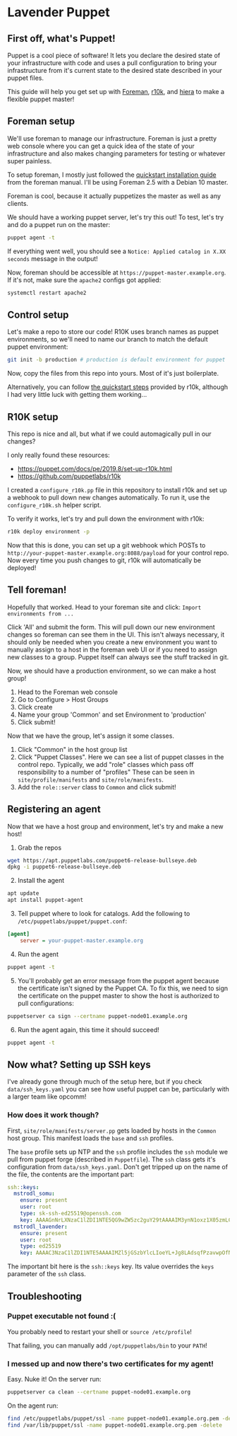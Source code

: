 # Lavender Puppet

## First off, what's Puppet!

Puppet is a cool piece of software! It lets you declare the desired state of your
infrastructure with code and uses a pull configuration to bring your infrastructure
from it's current state to the desired state described in your puppet files.

This guide will help you get set up with [Foreman](https://theforeman.org),
[r10k](https://github.com/puppetlabs/r10k), and
[hiera](https://puppet.com/docs/puppet/7/hiera_intro.html) to make a flexible
puppet master!

## Foreman setup

We'll use foreman to manage our infrastructure. Foreman is just a pretty
web console where you can get a quick idea of the state of your infrastructure
and also makes changing parameters for testing or whatever super painless.

To setup foreman, I mostly just followed the
[quickstart installation guide](https://www.theforeman.org/manuals/2.5/index.html#2.1Installation)
from the foreman manual. I'll be using Foreman 2.5 with a Debian 10 master.

Foreman is cool, because it actually puppetizes the master as well as any clients.

We should have a working puppet server, let's try this out!
To test, let's try and do a puppet run on the master:

```bash
puppet agent -t
```

If everything went well, you should see a `Notice: Applied catalog in X.XX seconds`
message in the output!

Now, foreman should be accessible at `https://puppet-master.example.org`.
If it's not, make sure the `apache2` configs got applied:

```bash
systemctl restart apache2
```

## Control setup

Let's make a repo to store our code! R10K uses branch names as puppet environments,
so we'll need to name our branch to match the default puppet environment:

```bash
git init -b production # production is default environment for puppet
```

Now, copy the files from this repo into yours. Most of it's just boilerplate.

Alternatively, you can follow
[the quickstart steps](https://github.com/puppetlabs/r10k/blob/29204764d7aa824801690ea388d7065a2b32e391/doc/dynamic-environments/quickstart.mkd#configure-puppet-code-repository)
provided by r10k, although I had very little luck with getting them working...

## R10K setup

This repo is nice and all, but what if we could automagically pull in our changes?

I only really found these resources:

* https://puppet.com/docs/pe/2019.8/set-up-r10k.html
* https://github.com/puppetlabs/r10k

I created a `configure_r10k.pp` file in this repository to install r10k and
set up a webhook to pull down new changes automatically.
To run it, use the `configure_r10k.sh` helper script.

To verify it works, let's try and pull down the environment with r10k:

```bash
r10k deploy environment -p
```

Now that this is done, you can set up a git webhook which POSTs to
`http://your-puppet-master.example.org:8088/payload`
for your control repo. Now every time you push changes to git, r10k
will automatically be deployed!

## Tell foreman!

Hopefully that worked. Head to your foreman site and click:
`Import environments from ...`

Click 'All' and submit the form. This will pull down our new environment
changes so foreman can see them in the UI. This isn't always necessary, it
should only be needed when you create a new environment you want to manually
assign to a host in the foreman web UI or if you need to assign new classes to a group.
Puppet itself can always see the stuff tracked in git.

Now, we should have a production environment, so we can make a host group!

1. Head to the Foreman web console
2. Go to Configure > Host Groups
3. Click create
4. Name your group 'Common' and set Environment to 'production'
5. Click submit!

Now that we have the group, let's assign it some classes.

1. Click "Common" in the host group list
1. Click "Puppet Classes".
Here we can see a list of puppet classes in the control repo.
Typically, we add "role" classes which pass off responsibility to a number of "profiles"
These can be seen in `site/profile/manifests` and `site/role/manifests`.
1. Add the `role::server` class to `Common` and click submit!

## Registering an agent

Now that we have a host group and environment, let's try and make a new host!

1. Grab the repos
```bash
wget https://apt.puppetlabs.com/puppet6-release-bullseye.deb
dpkg -i puppet6-release-bullseye.deb
```
2. Install the agent
```bash
apt update
apt install puppet-agent
```
3. Tell puppet where to look for catalogs.
Add the following to `/etc/puppetlabs/puppet/puppet.conf`:
```ini
[agent]
    server = your-puppet-master.example.org
```
4. Run the agent
```bash
puppet agent -t
```
5. You'll probably get an error message from the puppet agent because the certificate
isn't signed by the Puppet CA. To fix this, we need to sign the certificate on
the puppet master to show the host is authorized to pull configurations:
```bash
puppetserver ca sign --certname puppet-node01.example.org
```
6. Run the agent again, this time it should succeed!
```bash
puppet agent -t
```

## Now what? Setting up SSH keys

I've already gone through much of the setup here, but if you check
`data/ssh_keys.yaml` you can see how useful puppet can be, particularly
with a larger team like opcomm!

### How does it work though?

First, `site/role/manifests/server.pp` gets loaded by hosts in the `Common` host group.
This manifest loads the `base` and `ssh` profiles.

The `base` profile sets up NTP and the `ssh` profile includes the `ssh` module
we pull from puppet forge (described in `Puppetfile`). The `ssh` class gets it's
configuration from `data/ssh_keys.yaml`. Don't get tripped up on the name of the file,
the contents are the important part:

```yaml
ssh::keys:
  mstrodl_somu:
    ensure: present
    user: root
    type: sk-ssh-ed25519@openssh.com
    key: AAAAGnNrLXNzaC1lZDI1NTE5QG9wZW5zc2guY29tAAAAIM3ynN1oxz1X05zmLC/xgrV+mefXf5+loQ9emk3ttDuwAAAABHNzaDo=
  mstrodl_lavender:
    ensure: present
    user: root
    type: ed25519
    key: AAAAC3NzaC1lZDI1NTE5AAAAIMZl5jGSzbYlcLIoeYL+Jg8LAdsqfPzavwpOfNbfaUbn
```

The important bit here is the `ssh::keys` key.
Its value overrides the `keys` parameter of the `ssh` class.

## Troubleshooting

### Puppet executable not found :(

You probably need to restart your shell or `source /etc/profile`!

That failing, you can manually add `/opt/puppetlabs/bin` to your `PATH`!

### I messed up and now there's two certificates for my agent!

Easy. Nuke it!
On the server run:
```bash
puppetserver ca clean --certname puppet-node01.example.org
```

On the agent run:
```bash
find /etc/puppetlabs/puppet/ssl -name puppet-node01.example.org.pem -delete
find /var/lib/puppet/ssl -name puppet-node01.example.org.pem -delete
```
